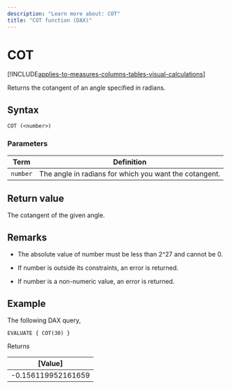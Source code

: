 ```yaml
---
description: "Learn more about: COT"
title: "COT function (DAX)"
---
```

# COT

[!INCLUDE[applies-to-measures-columns-tables-visual-calculations](includes/applies-to-measures-columns-tables-visual-calculations.md)]

Returns the cotangent of an angle specified in radians.

## Syntax

```dax
COT (<number>)
```

### Parameters

|Term|Definition|
|--------|--------------|
|`number`|The angle in radians for which you want the cotangent.|

## Return value

The cotangent of the given angle.

## Remarks

- The absolute value of number must be less than 2^27 and cannot be 0.

- If number is outside its constraints, an error is returned.

- If number is a non-numeric value, an error is returned.

## Example

The following DAX query,

```dax
EVALUATE { COT(30) }
```

Returns

|[Value] |
|---------|
|-0.156119952161659    |
